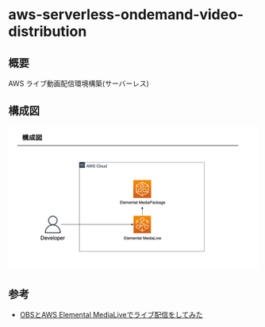 # aws-serverless-ondemand-video-distribution

## 概要

AWS ライブ動画配信環境構築(サーバーレス)

## 構成図

![diagram](./diagram.png)

## 参考

- [OBSとAWS Elemental MediaLiveでライブ配信をしてみた](https://dev.classmethod.jp/articles/live-aws-elemental-medialive-with-obs/)